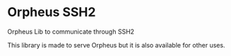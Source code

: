 # Orpheus SSH2
Orpheus Lib to communicate through SSH2

This library is made to serve Orpheus but it is also available for other uses.
